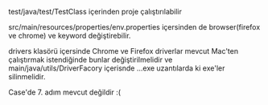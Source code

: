 test/java/test/TestClass içerinden proje çalıştırılabilir

src/main/resources/properties/env.properties içersinden de browser(firefox ve chrome) ve keyword değiştirebilir.

drivers klasörü içersinde Chrome ve Firefox driverlar mevcut
Mac'ten çalıştırmak istendiğinde bunlar değiştirilmelidir
ve main/java/utils/DriverFacory içerisnde ...exe uzantılarda ki
exe'ler silinmelidir.

Case'de 7. adım mevcut değildir :( 
